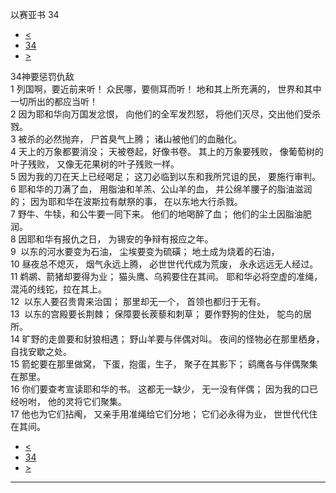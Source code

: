 ﻿





 以赛亚书 34




* [<](bible/ISA33.md)
* [34](bible/ISA.md)
* [>](bible/ISA35.md)



 
34神要惩罚仇敌  
1 列国啊，要近前来听！ 众民哪，要侧耳而听！ 地和其上所充满的， 世界和其中一切所出的都应当听！  
2 因为耶和华向万国发忿恨， 向他们的全军发烈怒， 将他们灭尽，交出他们受杀戮。  
3 被杀的必然抛弃， 尸首臭气上腾； 诸山被他们的血融化。  
4 天上的万象都要消没； 天被卷起，好像书卷。 其上的万象要残败， 像葡萄树的叶子残败， 又像无花果树的叶子残败一样。  
5 因为我的刀在天上已经喝足； 这刀必临到以东和我所咒诅的民， 要施行审判。  
6 耶和华的刀满了血， 用脂油和羊羔、公山羊的血， 并公绵羊腰子的脂油滋润的； 因为耶和华在波斯拉有献祭的事， 在以东地大行杀戮。  
7 野牛、牛犊，和公牛要一同下来。 他们的地喝醉了血； 他们的尘土因脂油肥润。  
8 因耶和华有报仇之日， 为锡安的争辩有报应之年。  
9  以东的河水要变为石油， 尘埃要变为硫磺； 地土成为烧着的石油，  
10 昼夜总不熄灭， 烟气永远上腾， 必世世代代成为荒废， 永永远远无人经过。  
11 鹈鹕、箭猪却要得为业； 猫头鹰、乌鸦要住在其间。 耶和华必将空虚的准绳， 混沌的线铊，拉在其上。  
12  以东人要召贵胄来治国； 那里却无一个， 首领也都归于无有。     
13  以东的宫殿要长荆棘； 保障要长蒺藜和刺草； 要作野狗的住处， 鸵鸟的居所。  
14 旷野的走兽要和豺狼相遇； 野山羊要与伴偶对叫。 夜间的怪物必在那里栖身， 自找安歇之处。  
15 箭蛇要在那里做窝， 下蛋，抱蛋，生子， 聚子在其影下； 鹞鹰各与伴偶聚集在那里。     
16 你们要查考宣读耶和华的书。 这都无一缺少， 无一没有伴偶； 因为我的口已经吩咐， 他的灵将它们聚集。  
17 他也为它们拈阄， 又亲手用准绳给它们分地； 它们必永得为业， 世世代代住在其间。 
* [<](bible/ISA33.md)
* [34](bible/ISA.md)
* [>](bible/ISA35.md)





---









